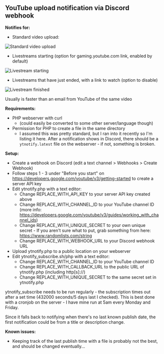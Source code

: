 ## YouTube upload notification via Discord webhook

**Notifies for:**

- Standard video upload:

![Standard video upload](https://raw.githubusercontent.com/WinSuk/discord-ytupload-notifier/master/demo.png)


- Livestreams starting (option for gaming.youtube.com link, enabled by default)

![Livestream starting](https://raw.githubusercontent.com/WinSuk/discord-ytupload-notifier/master/demolive.png)


- Livestreams that have just ended, with a link to watch (option to disable)

![Livestream finished](https://raw.githubusercontent.com/WinSuk/discord-ytupload-notifier/master/demolivefinished.png)


Usually is faster than an email from YouTube of the same video



**Requirements:**
- PHP webserver with curl
  * (could easily be converted to some other server/language though)
- Permission for PHP to create a file in the same directory
  * I assumed this was pretty standard, but I ran into it recently so I'm listing it here. After a notification shows in Discord, there should be a `ytnotify.latest` file on the webserver - if not, something is broken.


**Setup:**
- Create a webhook on Discord (edit a text channel > Webhooks > Create Webhook)
- Follow steps 1 - 3 under "Before you start" on https://developers.google.com/youtube/v3/getting-started to create a server API key
- Edit ytnotify.php with a text editor:
  * Change REPLACE_WITH_API_KEY to your server API key created above
  * Change REPLACE_WITH_CHANNEL_ID to your YouTube channel ID (more info: https://developers.google.com/youtube/v3/guides/working_with_channel_ids)
  * Change REPLACE_WITH_UNIQUE_SECRET to your own unique secret - If you aren't sure what to put, grab something from here: https://www.randomlists.com/string
  * Change REPLACE_WITH_WEBHOOK_URL to your Discord webhook URL
- Upload ytnotify.php to a public location on your webserver
- Edit ytnotify_subscribe.sh/php with a text editor:
  * Change REPLACE_WITH_CHANNEL_ID to your YouTube channel ID
  * Change REPLACE_WITH_CALLBACK_URL to the public URL of ytnotify.php (including http[s]://)
  * Change REPLACE_WITH_UNIQUE_SECRET to the same secret set in ytnotify.php

ytnotify_subscribe needs to be run regularly - the subscription times out after a set time (432000 seconds/5 days last I checked).
This is best done with a cronjob on the server - I have mine run at 5am every Monday and Friday.

Since it falls back to notifying when there's no last known publish date, the first notification could be from a title or description change.


**Known issues:**
- Keeping track of the last publish time with a file is probably not the best, and should be changed eventually...